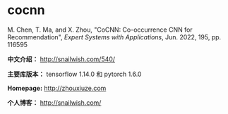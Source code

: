 # cocnn

M. Chen, T. Ma, and X. Zhou, "CoCNN: Co-occurrence CNN for Recommendation", *Expert Systems with Applications*, Jun. 2022, 195, pp. 116595

**中文介绍：** http://snailwish.com/540/

**主要库版本：** tensorflow 1.14.0 和 pytorch 1.6.0

**Homepage:** http://zhouxiuze.com

**个人博客：** http://snailwish.com/
